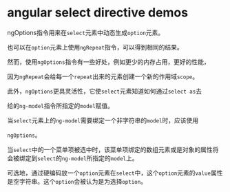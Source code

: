 # angular select directive demos

ngOptions指令用来在`select`元素中动态生成`option`元素。

也可以在`option`元素上使用`ngRepeat`指令，可以得到相同的结果。

然而，使用`ngOptions`指令有一些好处，例如更少的内存占用，更好的性能，

因为`ngRepeat`会给每一个`repeat`出来的元素创建一个新的作用域`scope`。

此外，`ngOptions`更具灵活性，它使`select`元素知道如何通过`select as`去

给的`ng-model`指令所指定的`model`赋值。

当`select`元素上的`ng-model`需要绑定一个非字符串的`model`时，应该使用

`ngOptions`。


当`select`中的一个菜单项被选中时，该菜单项绑定的数组元素或是对象的属性将会被绑定到`select`的`ng-model`所指定的`model`上。

可选地，通过硬编码放一个`option`元素在`select`中，这个`option`元素的`value`属性是空字符串。这个`option`会被认为是为选择`option`。
